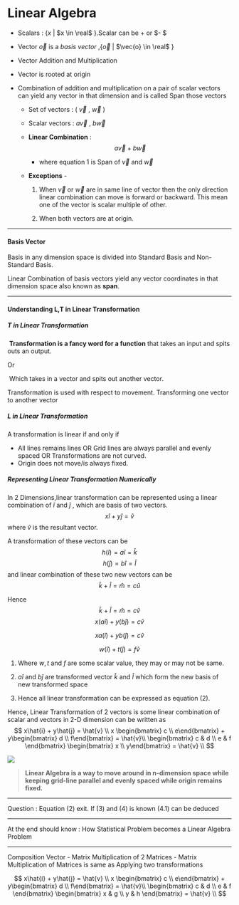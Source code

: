 # Linear Algebra



- Scalars : {$x$ | $x \in \real$  }.Scalar can be $+$ or $- $

- Vector  $\vec{o}$  is a *basis vector* ,{$\vec{o}$ | $\vec{o} \in \real$  }

- Vector Addition and Multiplication

- Vector is rooted at origin 

- Combination of addition and multiplication on  a pair of scalar vectors can yield any vector in that dimension and is called Span those vectors
  - Set of vectors : ( $\vec{v}$ , $\vec{w}$ ) 
  
  - Scalar vectors :  $a\vec{v}$ , $b\vec{w}$ 
  
  - **Linear Combination**   :     
    $$
    a\vec{v} + b\vec{w} \tag{1}
    $$
    
  
    - where equation 1 is Span of  $\vec{v}$ and $\vec{w}$ 
  
  - **Exceptions** - 
    
    1. When  $\vec{v}$ or  $\vec{w}$ are in same line of vector then the only direction linear combination can move is forward or backward.  This mean one of the vector is scalar multiple of other.
    
    2. When both vectors are at origin.



---

#### Basis Vector

Basis in any dimension space is divided into  Standard Basis and Non-Standard Basis.

Linear Combination of basis vectors yield any vector coordinates in that dimension space also known as **span**.

---

#### Understanding L,T in Linear Transformation

##### T in Linear Transformation

​	**Transformation is a fancy word for a function** that takes an input and spits outs an output.		

Or 

​	Which takes in a vector and spits out another vector. 

Transformation is used with respect to movement. Transforming one vector to another vector

##### L in Linear Transformation

A transformation is linear if  and only if

- All lines remains lines  OR Grid lines are always parallel  and evenly spaced OR Transformations are not curved.
- Origin does not move/is always fixed.

##### Representing Linear Transformation Numerically

 In 2 Dimensions,linear transformation can be represented using a linear combination of  $\hat{i}$ and $\hat{j}$ , which are basis of two vectors.
$$
x\hat{i} + y\hat{j} = \hat{v} \tag{2}
$$
where $\hat{v}$ is the resultant vector. 

A transformation of these vectors can be 
$$
h(\hat{i}) = a\hat{i} = \hat{k} \tag{3}
$$
$$
h(\hat{j}) = b\hat{i} = \hat{l} \tag{4}
$$
and linear combination of these two new vectors can be  
$$
\hat{k} + \hat{l} = \hat{m} = c\hat{u} \tag{4.1}
$$


Hence 
$$
\hat{k} + \hat{l} = \hat{m} =c\hat{v}
$$
$$
x(a\hat{i}) + y(b\hat{j}) = c\hat{v}  \tag{5}
$$

$$
xa(\hat{i}) + yb(\hat{j}) = c\hat{v} \tag{6}
$$

$$
w(\hat{i}) + t(\hat{j}) = f\hat{v} \tag{7}
$$

1. Where $w,t$ and $f$ are some scalar value, they may or may not be same. 

2. $a\hat{i}$  and   $b\hat{j}$ are transformed vector $\hat{k}$ and $\hat{l}$ which form the  new basis of new transformed space  
3. Hence all linear transformation can be expressed as equation $(2)$.

Hence, Linear Transformation of 2 vectors is some linear combination of scalar and vectors in 2-D dimension can be written as 
$$
x\hat{i} + y\hat{j} = \hat{v} \\
x \begin{bmatrix} c \\ e\end{bmatrix} + y\begin{bmatrix} d \\ f\end{bmatrix} = \hat{v}\\
 \begin{bmatrix}
c & d \\
e & f
\end{bmatrix} \begin{bmatrix} x \\ y\end{bmatrix} = \hat{v}  \\
$$


![](/home/abhinav/Pictures/HOwdescribeNumercally3.png)

> **Linear Algebra is a way to move around in n-dimension space while keeping grid-line parallel and evenly spaced while origin remains fixed.** 

---



Question : Equation $(2)$  exit. If $(3)$ and $(4)$ is known $(4.1)$ can be deduced 







---

At the end should know : How Statistical Problem becomes a Linear Algebra Problem







---





Composition Vector - Matrix Multiplication of 2 Matrices - Matrix Multiplication of Matrices  is same as Applying two transformations


$$
x\hat{i} + y\hat{j} = \hat{v} \\
x \begin{bmatrix} c \\ e\end{bmatrix} + y\begin{bmatrix} d \\ f\end{bmatrix} = \hat{v}\\
 \begin{bmatrix}
c & d \\
e & f
\end{bmatrix}
\begin{bmatrix} x & g \\ y & h \end{bmatrix}  = \hat{v}  \\
$$
